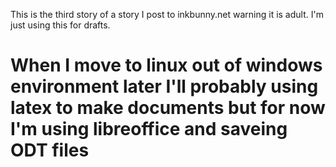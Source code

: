 This is the third story of a story I post to inkbunny.net warning it is adult. I'm just using this for drafts.
<h1>When I move to linux out of windows environment later I'll probably using latex to make documents but for now I'm using libreoffice and saveing ODT files
